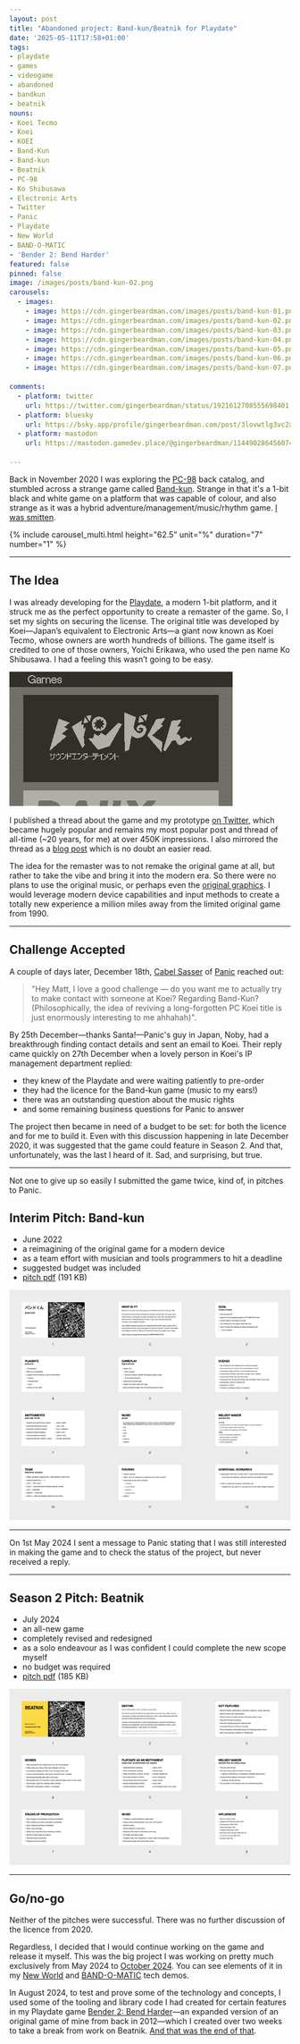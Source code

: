 ```yaml
---
layout: post
title: "Abandoned project: Band-kun/Beatnik for Playdate"
date: '2025-05-11T17:58+01:00'
tags:
- playdate
- games
- videogame
- abandoned
- bandkun
- beatnik
nouns:
- Koei Tecmo
- Koei
- KOEI
- Band-Kun
- Band-kun
- Beatnik
- PC-98
- Ko Shibusawa
- Electronic Arts
- Twitter
- Panic
- Playdate
- New World
- BAND-O-MATIC
- 'Bender 2: Bend Harder'
featured: false
pinned: false
image: /images/posts/band-kun-02.png
carousels:
  - images:
    - image: https://cdn.gingerbeardman.com/images/posts/band-kun-01.png
    - image: https://cdn.gingerbeardman.com/images/posts/band-kun-02.png
    - image: https://cdn.gingerbeardman.com/images/posts/band-kun-03.png
    - image: https://cdn.gingerbeardman.com/images/posts/band-kun-04.png
    - image: https://cdn.gingerbeardman.com/images/posts/band-kun-05.png
    - image: https://cdn.gingerbeardman.com/images/posts/band-kun-06.png
    - image: https://cdn.gingerbeardman.com/images/posts/band-kun-07.png

comments:
  - platform: twitter
    url: https://twitter.com/gingerbeardman/status/1921612708555698401
  - platform: bluesky
    url: https://bsky.app/profile/gingerbeardman.com/post/3lovwtlg3vc2x
  - platform: mastodon
    url: https://mastodon.gamedev.place/@gingerbeardman/114490286456074030

---
```


Back in November 2020 I was exploring the [PC-98](https://en.wikipedia.org/wiki/PC-98) back catalog, and stumbled across a strange game called [Band-kun](https://www.mobygames.com/game/155798/band-kun/). Strange in that it's a 1-bit black and white game on a platform that was capable of colour, and also strange as it was a hybrid adventure/management/music/rhythm game. [I was smitten](/2020/12/16/band-kun-musician-simulator-1990-koei/).

{% include carousel_multi.html height="62.5" unit="%" duration="7" number="1" %}

----

## The Idea

I was already developing for the [Playdate](https://play.date/), a modern 1-bit platform, and it struck me as the perfect opportunity to create a remaster of the game. So, I set my sights on securing the license. The original title was developed by Koei—Japan’s equivalent to Electronic Arts—a giant now known as Koei Tecmo, whose owners are worth hundreds of billions. The game itself is credited to one of those owners, Yoichi Erikawa, who used the pen name Ko Shibusawa. I had a feeling this wasn’t going to be easy.

![IMG](/images/posts/band-kun-playdate.gif#playdate)

I published a thread about the game and my prototype [on Twitter](https://twitter.com/gingerbeardman/status/1339232766861451278), which became hugely popular and remains my most popular post and thread of all-time (~20 years, for me) at over 450K impressions. I also mirrored the thread as a [blog post](/2020/12/16/band-kun-musician-simulator-1990-koei/) which is no doubt an easier read.

The idea for the remaster was to not remake the original game at all, but rather to take the vibe and bring it into the modern era. So there were no plans to use the original music, or perhaps even the [original graphics](/2021/01/03/extracting-images-from-band-kun/). I would leverage modern device capabilities and input methods to create a totally new experience a million miles away from the limited original game from 1990.

----

## Challenge Accepted

A couple of days later, December 18th, [Cabel Sasser](https://cabel.com) of [Panic](https://panic.com) reached out:

> "Hey Matt, I love a good challenge — do you want me to actually try to make contact with someone at Koei? Regarding Band-Kun? (Philosophically, the idea of reviving a long-forgotten PC Koei title is just enormously interesting to me ahhahah)".

By 25th December—thanks Santa!—Panic's guy in Japan, Noby, had a breakthrough finding contact details and sent an email to Koei. Their reply came quickly on 27th December when a lovely person in Koei's IP management department replied:

- they knew of the Playdate and were waiting patiently to pre-order
- they had the licence for the Band-kun game (music to my ears!)
- there was an outstanding question about the music rights
- and some remaining business questions for Panic to answer

The project then became in need of a budget to be set: for both the licence and for me to build it. Even with this discussion happening in late December 2020, it was suggested that the game could feature in Season 2. And that, unfortunately, was the last I heard of it. Sad, and surprising, but true.

----

Not one to give up so easily I submitted the game twice, kind of, in pitches to Panic. 

## Interim Pitch: Band-kun

- June 2022
- a reimagining of the original game for a modern device
- as a team effort with musician and tools programmers to hit a deadline
- suggested budget was included
- [pitch pdf](https://cdn.gingerbeardman.com/files/playdate-pitch-2022-band-kun.pdf) (191 KB)

[![IMG](/images/posts/abandoned-playdate-band-kun.png)](https://cdn.gingerbeardman.com/files/playdate-pitch-2022-band-kun.pdf)

----

On 1st May 2024 I sent a message to Panic stating that I was still interested in making the game and to check the status of the project, but never received a reply.

----

## Season 2 Pitch: Beatnik

- July 2024
- an all-new game
- completely revised and redesigned
- as a solo endeavour as I was confident I could complete the new scope myself
- no budget was required
- [pitch pdf](https://cdn.gingerbeardman.com/files/playdate-pitch-2024-beatnik.pdf) (185 KB)

[![IMG](/images/posts/abandoned-playdate-beatnik.png)](https://cdn.gingerbeardman.com/files/playdate-pitch-2024-beatnik.pdf)

----

## Go/no-go

Neither of the pitches were successful. There was no further discussion of the licence from 2020.

Regardless, I decided that I would continue working on the game and release it myself. This was the big project I was working on pretty much exclusively from May 2024 to [October 2024](/2025/04/15/when-playdate-stopped-being-fun/). You can see elements of it in my [New World](/2025/03/11/old-codes-new-releases-for-playdate/) and [BAND-O-MATIC](https://gingerbeardman.itch.io/new-world) tech demos.

In August 2024, to test and prove some of the technology and concepts, I used some of the tooling and library code I had created for certain features in my Playdate game [Bender 2: Bend Harder](/2024/10/08/bender-2-bend-harder-for-playdate/)—an expanded version of an original game of mine from back in 2012—which I created over two weeks to take a break from work on Beatnik. [And that was the end of that](/2025/04/15/when-playdate-stopped-being-fun/).
